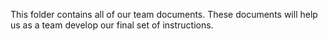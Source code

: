 This folder contains all of our team documents. These documents will help us as a team develop our final set of instructions.
